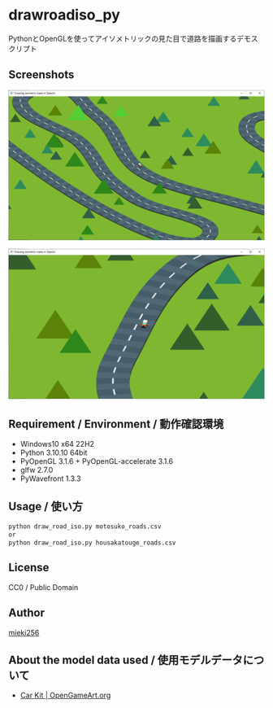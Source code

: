 <!-- -*- encoding: utf-8 -*- -->

drawroadiso_py
==============

PythonとOpenGLを使ってアイソメトリックの見た目で道路を描画するデモスクリプト

Screenshots
-----------

![draw_road_iso_ss01.png](./screenshots/draw_road_iso_ss01.png)

![draw_road_iso_ss02.png](./screenshots/draw_road_iso_ss02.png)


Requirement / Environment / 動作確認環境
----------------------------------------

* Windows10 x64 22H2
* Python 3.10.10 64bit
* PyOpenGL 3.1.6 + PyOpenGL-accelerate 3.1.6
* glfw 2.7.0
* PyWavefront 1.3.3

Usage / 使い方
--------------

```
python draw_road_iso.py motosuko_roads.csv
or
python draw_road_iso.py housakatouge_roads.csv
```

License
-------

CC0 / Public Domain

Author
------

[mieki256](https://github.com/mieki256)

About the model data used / 使用モデルデータについて
----------------------------------------------------

* [Car Kit | OpenGameArt.org](https://opengameart.org/content/car-kit)

